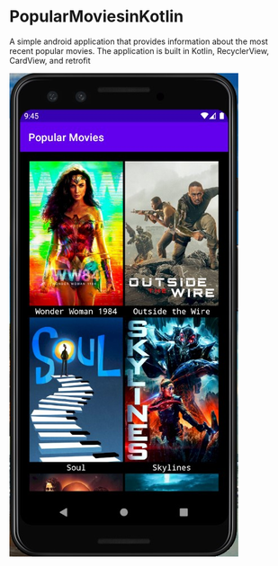 # PopularMoviesinKotlin
 A simple android application that provides information about the most recent popular movies. The application is built in Kotlin, RecyclerView, CardView, and retrofit 
 
 ![](https://github.com/Kerelous-Mouris/Popular-Movies-MVP/blob/main/screens/home%20screen.jpg?raw=true)
